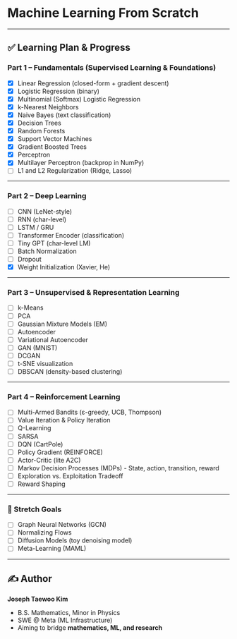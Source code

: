 # Machine Learning From Scratch

---

## ✅ Learning Plan & Progress

### **Part 1 – Fundamentals (Supervised Learning & Foundations)**
- [X] Linear Regression (closed-form + gradient descent)
- [X] Logistic Regression (binary)
- [X] Multinomial (Softmax) Logistic Regression
- [X] k-Nearest Neighbors
- [X] Naive Bayes (text classification)
- [X] Decision Trees
- [X] Random Forests
- [X] Support Vector Machines
- [X] Gradient Boosted Trees
- [X] Perceptron
- [X] Multilayer Perceptron (backprop in NumPy)
- [ ] L1 and L2 Regularization (Ridge, Lasso)

---

### **Part 2 – Deep Learning**
- [ ] CNN (LeNet-style)
- [ ] RNN (char-level)
- [ ] LSTM / GRU
- [ ] Transformer Encoder (classification)
- [ ] Tiny GPT (char-level LM)
- [ ] Batch Normalization
- [ ] Dropout
- [X] Weight Initialization (Xavier, He)

---

### **Part 3 – Unsupervised & Representation Learning**
- [ ] k-Means
- [ ] PCA
- [ ] Gaussian Mixture Models (EM)
- [ ] Autoencoder
- [ ] Variational Autoencoder
- [ ] GAN (MNIST)
- [ ] DCGAN
- [ ] t-SNE visualization
- [ ] DBSCAN (density-based clustering)

---

### **Part 4 – Reinforcement Learning**
- [ ] Multi-Armed Bandits (ε-greedy, UCB, Thompson)
- [ ] Value Iteration & Policy Iteration
- [ ] Q-Learning
- [ ] SARSA
- [ ] DQN (CartPole)
- [ ] Policy Gradient (REINFORCE)
- [ ] Actor-Critic (lite A2C)
- [ ] Markov Decision Processes (MDPs) - State, action, transition, reward
- [ ] Exploration vs. Exploitation Tradeoff
- [ ] Reward Shaping

---

### 🚀 Stretch Goals
- [ ] Graph Neural Networks (GCN)
- [ ] Normalizing Flows
- [ ] Diffusion Models (toy denoising model)
- [ ] Meta-Learning (MAML)

---

## ✍️ Author
**Joseph Taewoo Kim**  
- B.S. Mathematics, Minor in Physics  
- SWE @ Meta (ML Infrastructure)  
- Aiming to bridge **mathematics, ML, and research**
